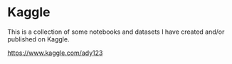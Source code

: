 # Kaggle
This is a collection of some notebooks and datasets I have created and/or published on Kaggle.

https://www.kaggle.com/ady123
